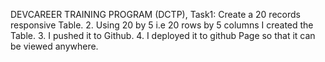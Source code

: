 DEVCAREER TRAINING PROGRAM (DCTP),
Task1: Create a 20 records responsive Table.
2. Using 20 by 5 i.e 20 rows by 5 columns I created the Table. 
3. I pushed it to Github. 
4. I deployed it to github Page so that it can be viewed anywhere.